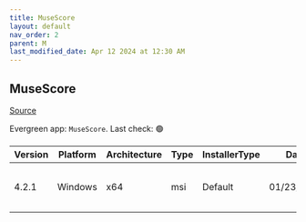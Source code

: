 ```yaml
---
title: MuseScore
layout: default
nav_order: 2
parent: M
last_modified_date: Apr 12 2024 at 12:30 AM
---
```


## MuseScore

[Source](https://musescore.org/)

Evergreen app: `MuseScore`. Last check: 🟢

| Version | Platform | Architecture | Type | InstallerType | Date       | Size      | URI                                                                                                                                                                                                          |
| ------- | -------- | ------------ | ---- | ------------- | ---------- | --------- | ------------------------------------------------------------------------------------------------------------------------------------------------------------------------------------------------------------ |
| 4.2.1   | Windows  | x64          | msi  | Default       | 01/23/2024 | 108605440 | [https://github.com/musescore/MuseScore/releases/download/v4.2.1/MuseScore-4.2.1.240230937-x86_64.msi](https://github.com/musescore/MuseScore/releases/download/v4.2.1/MuseScore-4.2.1.240230937-x86_64.msi) |
